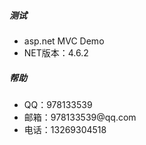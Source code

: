 
<div id="container">
  <div class="jf_help borderline">
    <h5 class="ft15">测试</h5>
    <div class="ft14 jf_help_info">
      <ul>
        <li>asp.net MVC  Demo</li>
        <li>NET版本：4.6.2</li>
      </ul>
    </div>
  </div>
  <div class="jf_help borderline">
    <h5 class="ft15">帮助</h5>
    <div class="ft14 jf_help_info">
      <ul>
        <li>QQ：978133539</li>
        <li>邮箱：978133539@qq.com</li>
        <li>电话：13269304518</li>
      </ul>
    </div>
  </div>
</div>